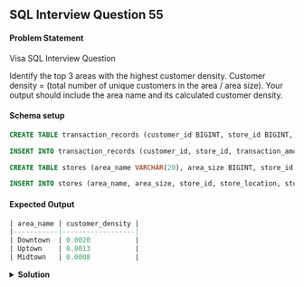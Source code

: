 ## SQL Interview Question 55

#### Problem Statement

<bold>Visa SQL Interview Question</bold>

Identify the top 3 areas with the highest customer density.
Customer density = (total number of unique customers in the area / area size).
Your output should include the area name and its calculated customer density.

#### Schema setup

```sql
CREATE TABLE transaction_records (customer_id BIGINT, store_id BIGINT, transaction_amount BIGINT, transaction_date DATETIME, transaction_id BIGINT PRIMARY KEY);

INSERT INTO transaction_records (customer_id, store_id, transaction_amount, transaction_date, transaction_id) VALUES (101, 1, 500, '2024-01-01 10:15:00', 10001), (102, 2, 1500, '2024-01-02 12:30:00', 10002), (103, 1, 700, '2024-01-03 14:00:00', 10003), (104, 3, 1200, '2024-01-04 09:45:00', 10004), (105, 2, 800, '2024-01-05 11:20:00', 10005);

CREATE TABLE stores (area_name VARCHAR(20), area_size BIGINT, store_id BIGINT PRIMARY KEY, store_location TEXT, store_open_date DATETIME);

INSERT INTO stores (area_name, area_size, store_id, store_location, store_open_date) VALUES ('Downtown', 1000, 1, 'Main Street', '2020-01-01'), ('Uptown', 1500, 2, 'Park Avenue', '2021-06-15'), ('Midtown', 1200, 3, 'Broadway', '2019-11-20'), ('Suburbs', 2000, 4, 'Elm Street', '2018-08-10');
```

#### Expected Output

```sql
| area_name | customer_density |
|-----------|------------------|
| Downtown  | 0.0020           |
| Uptown    | 0.0013           |
| Midtown   | 0.0008           |
```

<details>
<summary><strong>Solution</strong></summary>

```sql
SELECT
    s.area_name,
    COUNT(t.customer_id) / s.area_size AS customer_density
FROM transaction_records t
JOIN stores s
ON s.store_id = t.store_id
GROUP BY s.area_name,s.area_size
ORDER BY customer_density DESC
LIMIT 3;
```
</details>
